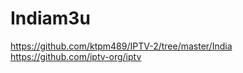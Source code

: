 # Indiam3u

  https://github.com/ktpm489/IPTV-2/tree/master/India
  https://github.com/iptv-org/iptv
